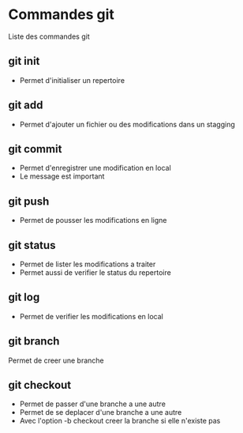 # Commandes git

Liste des commandes git

## git init
- Permet d'initialiser un repertoire

## git add
- Permet d'ajouter un fichier ou des modifications dans un stagging

## git commit
- Permet d'enregistrer une modification en local
- Le message est important

## git push
- Permet de pousser les modifications en ligne

## git status
- Permet de lister les modifications a traiter
- Permet aussi de verifier le status du repertoire 

## git log
- Permet de verifier les modifications en local

## git branch
Permet de creer une branche

## git checkout 
- Permet de passer d'une branche a une autre
- Permet de se deplacer d'une branche a une autre
- Avec l'option -b checkout creer la branche si elle n'existe pas
